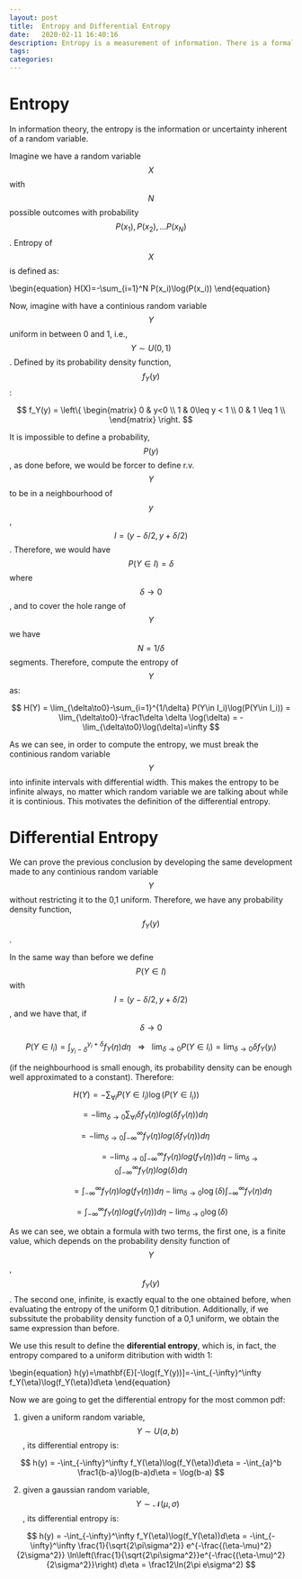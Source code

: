 ```yaml
---
layout: post
title:  Entropy and Differential Entropy
date:   2020-02-11 16:40:16
description: Entropy is a measurement of information. There is a formal defitinion for discrete random variables of entropy. When working with continious random variables we must use differential entropy to get a measurement of their information. Nevertheless, what happends with mixed random variables? That is what is disccussed in this post.
tags: 
categories: 
---
```


# Entropy

In information theory, the entropy is the information or uncertainty inherent of a random variable.

Imagine we have a random variable $$X$$ with $$N$$ possible outcomes with probability $$P(x_1), P(x_2), ... P(x_N)$$. Entropy of $$X$$ is defined as:

\begin{equation}
    H(X)=-\sum_{i=1}^N P(x_i)\log(P(x_i))
\end{equation}

Now, imagine with have a continious random variable $$Y$$ uniform in between 0 and 1, i.e., $$Y\sim U(0,1)$$. Defined by its  probability density function, $$f_Y(y)$$:

$$
f_Y(y) = \left\{ 
\begin{matrix}
0 & y<0 \\
1 & 0\leq y < 1 \\
0 & 1 \leq 1 \\
\end{matrix}    
\right.
$$


It is impossible to define a probability, $$P(y)$$, as done before, we would be forcer to define r.v. $$Y$$ to be in a neighbourhood of $$y$$, $$I=(y-\delta/2,y+\delta/2)$$. Therefore, we would have $$P(Y\in I)=\delta$$ where $$\delta\to0$$, and to cover the hole range of $$Y$$ we have $$N=1/\delta$$ segments. Therefore, compute the entropy of $$Y$$ as:

$$
H(Y) = \lim_{\delta\to0}-\sum_{i=1}^{1/\delta} P(Y\in I_i)\log(P(Y\in I_i)) = \lim_{\delta\to0}-\frac1\delta \delta \log(\delta) = -\lim_{\delta\to0}\log(\delta)=\infty
$$

As we can see, in order to compute the entropy, we must break the continious random variable $$Y$$ into infinite intervals with differential width. This makes the entropy to be infinite always, no matter which random variable we are talking about while it is continious. This motivates the definition of the differential entropy.

# Differential Entropy

We can prove the previous conclusion by developing the same development made to any continious random variable $$Y$$ without restricting it to the 0,1 uniform. Therefore, we have any probability density function, $$f_Y(y)$$.

In the same way than before we define $$P(Y\in I)$$ with $$I=(y-\delta/2,y+\delta/2)$$, and we have that, if $$\delta\to0$$

$$P(Y\in I_i) = \int_{y_i-\delta}^{y_i+\delta} f_Y(\eta)d\eta ~~~ \Rightarrow ~~~ \lim_{\delta\to0} P(Y\in I_i) = \lim_{\delta\to0} \delta f_Y(y_i)$$ 

(if the neighbourhood is small enough, its probability density can be enough well approximated to a constant). Therefore:

$$ 
H(Y) = -\sum_{\forall i} P(Y\in I_i) \log(P(Y\in I_i) )  \;\;\;\;\;\;\;\;\;\;\;\;\;\;\;
$$     

$$ = -\lim_{\delta\to0}\sum_{\forall i} \delta f_Y(\eta) log(\delta f_Y(\eta))d\eta \;\;\;\;\;\;\;$$


$$ = -\lim_{\delta\to0}\int_{-\infty}^\infty f_Y(\eta) log(\delta f_Y(\eta))d\eta \;\;\;\;\;\;\;$$


$$ \;\;\;\;\;\;\;\;\;\;\;\;\;\;\;\;\;\;\;\;\;\;\;\;\;\;\;\;\;=  -\lim_{\delta\to0}\int_{-\infty}^\infty f_Y(\eta) log(f_Y(\eta))d\eta  -\lim_{\delta\to0}\int_{-\infty}^\infty f_Y(\eta) log(\delta)d\eta $$


$$ \;\;\;\;\;\;\;\;\;\;\;\;\;\;\;\;\;\;\;\;\;= \int_{-\infty}^\infty f_Y(\eta) log(f_Y(\eta))d\eta -\lim_{\delta\to0} \log(\delta)\int_{-\infty}^\infty f_Y(\eta) d\eta $$


$$ = \int_{-\infty}^\infty f_Y(\eta) log(f_Y(\eta))d\eta  -\lim_{\delta\to0} \log(\delta) $$


As we can see, we obtain a formula with two terms, the first one, is a finite value, which depends on the probability density function of $$Y$$, $$f_Y(y)$$. The second one, infinite, is exactly equal to the one obtained before, when evaluating the entropy of the uniform 0,1 ditribution. Additionally, if we subssitute the probability density function of a 0,1 uniform, we obtain the same expression than before.

We use this result to define the **diferential entropy**, which is, in fact, the entropy compared to a uniform ditribution with width 1:

\begin{equation}
    h(y)=\mathbf{E}[-\log(f_Y(y))]=-\int_{-\infty}^\infty f_Y(\eta)\log(f_Y(\eta))d\eta
\end{equation}

Now we are going to get the differential entropy for the most common pdf:

1) given a uniform random variable, $$Y\sim U(a,b)$$, its differential entropy is:

$$
    h(y) = -\int_{-\infty}^\infty f_Y(\eta)\log(f_Y(\eta))d\eta = -\int_{a}^b \frac1{b-a}\log(b-a)d\eta = \log(b-a)
$$



2) given a gaussian random variable, $$Y\sim \mathcal N(\mu,\sigma)$$, its differential entropy is:

$$
    h(y) = -\int_{-\infty}^\infty f_Y(\eta)\log(f_Y(\eta))d\eta = -\int_{-\infty}^\infty  \frac{1}{\sqrt{2\pi\sigma^2}} e^{-\frac{(\eta-\mu)^2}{2\sigma^2}} \ln\left(\frac{1}{\sqrt{2\pi\sigma^2}}e^{-\frac{(\eta-\mu)^2}{2\sigma^2}}\right) d\eta = \frac12\ln(2\pi e\sigma^2)
$$

